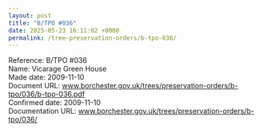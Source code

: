 ```yaml
---
layout: post
title: "B/TPO #036"
date: 2025-05-23 16:11:02 +0000
permalink: /tree-preservation-orders/b-tpo-036/
---
```


Reference:	B/TPO #036 <br/>
Name: Vicarage Green House<br/>
Made date: 2009-11-10<br/>
Document URL: www.borchester.gov.uk/trees/preservation-orders/b-tpo/036/b-tpo-036.pdf<br/>
Confirmed date: 2009-11-10<br/>
Documentation URL: www.borchester.gov.uk/trees/preservation-orders/b-tpo/036/<br/>
